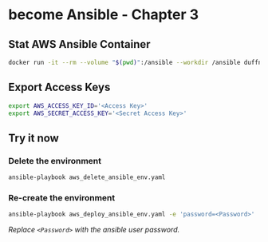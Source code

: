 # become Ansible - Chapter 3

## Stat AWS Ansible Container

```bash
docker run -it --rm --volume "$(pwd)":/ansible --workdir /ansible duffney/ansible:aws
```

## Export Access Keys

```bash
export AWS_ACCESS_KEY_ID='<Access Key>'
export AWS_SECRET_ACCESS_KEY='<Secret Access Key>'
```

## Try it now

### Delete the environment

```bash
ansible-playbook aws_delete_ansible_env.yaml
```

### Re-create the environment

```bash
ansible-playbook aws_deploy_ansible_env.yaml -e 'password=<Password>'
```

_Replace `<Password>` with the ansible user password._
